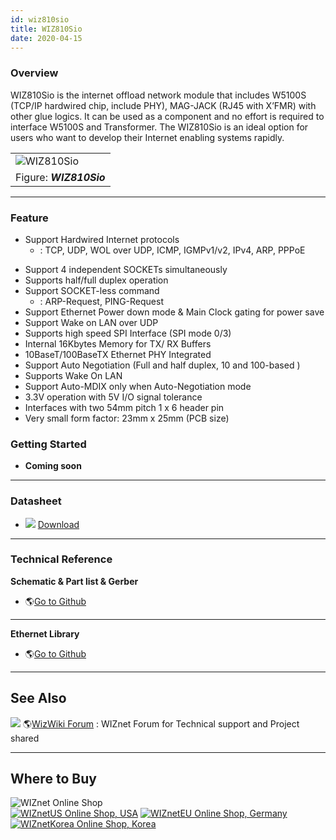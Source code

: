 ```yaml
---
id: wiz810sio
title: WIZ810Sio
date: 2020-04-15
---
```



### Overview

WIZ810Sio is the internet offload network module that includes W5100S (TCP/IP hardwired chip, include PHY), MAG-JACK (RJ45 with X’FMR) with
other glue logics. It can be used as a component and no effort is
required to interface W5100S and Transformer. The WIZ810Sio is an ideal
option for users who want to develop their Internet enabling systems
rapidly.

|                                                     |
| --------------------------------------------------- |
| ![WIZ810Sio](/document_framework/img/products/wiz810sio/wiz810io_2.png) |
| Figure: ***WIZ810Sio***                             |

-----

### Feature

- Support Hardwired Internet protocols
   * : TCP, UDP, WOL over UDP, ICMP, IGMPv1/v2, IPv4, ARP, PPPoE
* Support 4 independent SOCKETs simultaneously
* Supports half/full duplex operation
* Support SOCKET-less command
  * : ARP-Request, PING-Request
* Support Ethernet Power down mode & Main Clock gating for power save
* Support Wake on LAN over UDP
* Supports high speed SPI Interface (SPI mode 0/3)
* Internal 16Kbytes Memory for TX/ RX Buffers
* 10BaseT/100BaseTX Ethernet PHY Integrated
* Support Auto Negotiation (Full and half duplex, 10 and 100-based )
* Supports Wake On LAN
* Support Auto-MDIX only when Auto-Negotiation mode
* 3.3V operation with 5V I/O signal tolerance
* Interfaces with two 54mm pitch 1 x 6 header pin
* Very small form factor: 23mm x 25mm (PCB size)


### Getting Started

  - **Coming soon**

-----

### Datasheet

  - ![](/products/w5500/w5500_evb/icons/download.png)
    [Download](https://www.wiznet.io/wp-content/uploads/2019/01/WIZ810Sio-User-Manual-V1.0-002.pdf)

-----

### Technical Reference

**Schematic & Part list & Gerber**

  - 🌎[Go to
    Github](https://github.com/Wiznet/Hardware-Files-of-WIZnet/tree/master/05_Network_Module)

-----

**Ethernet Library**

  - 🌎[Go to Github](https://github.com/Wiznet/ioLibrary_Driver)

-----

## See Also

![](/products/w5500/w5500_evb/icons/link.png) 🌎[WizWiki
Forum](http://www.wizwiki.net/forum) : WIZnet Forum for Technical
support and Project shared

-----

## Where to Buy

![WIZnet Online Shop](/products/w5500/buynow.png)  
[![WIZnetUS Online Shop, USA](/products/w5500/w5500_evb/icons/dollar.png)](http://www.shopwiznet.com/)
[![WIZnetEU Online Shop, Germany](/products/w5500/w5500_evb/icons/european-euro.png)](http://shop.wiznet.eu/)
[![WIZnetKorea Online Shop, Korea](/products/w5500/w5500_evb/icons/won.png)](http://shop.wiznet.co.kr/)
